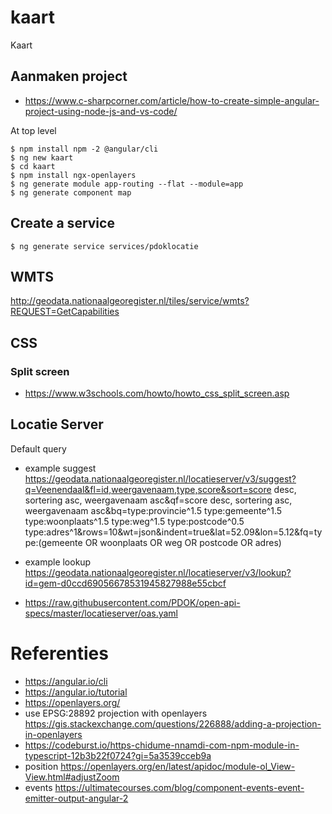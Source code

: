 # kaart
Kaart

## Aanmaken project
- https://www.c-sharpcorner.com/article/how-to-create-simple-angular-project-using-node-js-and-vs-code/

At top level
```
$ npm install npm -2 @angular/cli
$ ng new kaart
$ cd kaart
$ npm install ngx-openlayers
$ ng generate module app-routing --flat --module=app
$ ng generate component map
```

## Create a service
``` 
$ ng generate service services/pdoklocatie
```
## WMTS
http://geodata.nationaalgeoregister.nl/tiles/service/wmts?REQUEST=GetCapabilities

## CSS
### Split screen
- https://www.w3schools.com/howto/howto_css_split_screen.asp
## Locatie Server
Default query
- example suggest https://geodata.nationaalgeoregister.nl/locatieserver/v3/suggest?q=Veenendaal&fl=id,weergavenaam,type,score&sort=score desc, sortering asc, weergavenaam asc&qf=score desc, sortering asc, weergavenaam asc&bq=type:provincie^1.5 type:gemeente^1.5 type:woonplaats^1.5 type:weg^1.5 type:postcode^0.5 type:adres^1&rows=10&wt=json&indent=true&lat=52.09&lon=5.12&fq=type:(gemeente OR woonplaats OR weg OR postcode OR adres)
- example lookup https://geodata.nationaalgeoregister.nl/locatieserver/v3/lookup?id=gem-d0ccd69056678531945827988e55cbcf

- https://raw.githubusercontent.com/PDOK/open-api-specs/master/locatieserver/oas.yaml

# Referenties
- https://angular.io/cli
- https://angular.io/tutorial
- https://openlayers.org/
- use EPSG:28892 projection with openlayers https://gis.stackexchange.com/questions/226888/adding-a-projection-in-openlayers
- https://codeburst.io/https-chidume-nnamdi-com-npm-module-in-typescript-12b3b22f0724?gi=5a3539cceb9a
- position https://openlayers.org/en/latest/apidoc/module-ol_View-View.html#adjustZoom
- events https://ultimatecourses.com/blog/component-events-event-emitter-output-angular-2
